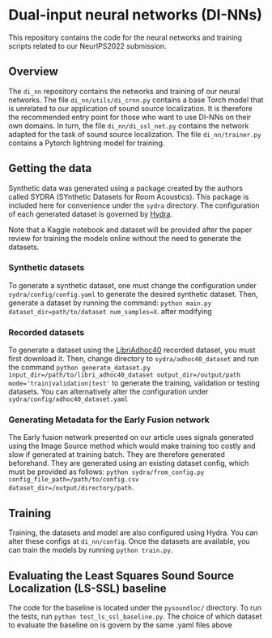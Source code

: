 # Dual-input neural networks (DI-NNs)
This repository contains the code for the neural networks and training scripts
related to our NeurIPS2022 submission.

## Overview
The `di_nn` repository contains the networks and training of our neural networks.
The file `di_nn/utils/di_crnn.py` contains a base Torch model that is unrelated to our application of sound source localization.
It is therefore the recommended entry point for those who want to use DI-NNs on their own domains.
In turn, the file `di_nn/di_ssl_net.py` contains the network adapted for the task of sound source localization.
The file `di_nn/trainer.py` contains a Pytorch lightning model for training.

## Getting the data
Synthetic data was generated using a package created by the authors called SYDRA (SYnthetic Datasets for Room Acoustics).
This package is included here for convenience under the `sydra` directory. The configuration of each generated dataset is governed by [Hydra](www.hydra.cc).

Note that a Kaggle notebook and dataset will be provided after the paper review for training the models online without the need to generate the datasets.

### Synthetic datasets
To generate a synthetic dataset, one must change the configuration under `sydra/config/config.yaml` to generate the desired synthetic dataset.
Then, generate a dataset by running the command: `python main.py dataset_dir=path/to/dataset num_samples=X`.
after modifying

### Recorded datasets
To generate a dataset using the [LibriAdhoc40](https://github.com/ISmallFish/Libri-adhoc40) recorded dataset, you must first download it.
Then, change directory to `sydra/adhoc40_dataset` and run the command `python generate_dataset.py input_dir=/path/to/libri_adhoc40_dataset output_dir=/output/path mode='train|validation|test'`
to generate the training, validation or testing datasets. You can alternatively alter the configuration under `sydra/config/adhoc40_dataset.yaml`


### Generating Metadata for the Early Fusion network
The Early fusion network presented on our article uses signals generated using the Image Source method which would make training too costly and slow if generated
at training batch. They are therefore generated beforehand. They are generated using an existing dataset config, which must be provided as follows:
`python sydra/from_config.py config_file_path=/path/to/config.csv dataset_dir=/output/directory/path`.

## Training
Training, the datasets and model are also configured using Hydra. You can alter these configs at `di_nn/config`.
Once the datasets are available, you can train the models by running `python train.py`.

## Evaluating the Least Squares Sound Source Localization (LS-SSL) baseline
The code for the baseline is located under the `pysoundloc/` directory. To run the tests, run `python test_ls_ssl_baseline.py`. The choice of which dataset to evaluate the baseline on is govern by the same .yaml files above
